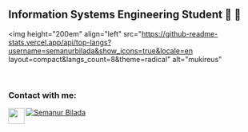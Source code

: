 ## Information Systems Engineering Student 🚀 🤖

<img
  height="200em"
  align="left"
  src="https://github-readme-stats.vercel.app/api/top-langs?username=semanurbilada&show_icons=true&locale=en layout=compact&langs_count=8&theme=radical"
  alt="mukireus"
>
<br/>

### Contact with me:
[![Semanur Bilada](https://img.shields.io/badge/LinkedIn-0077B5?style=for-the-badge&logo=linkedin&logoColor=white)](https://www.linkedin.com/in/semanur-bilada/)
[<img align="left" height="32" width="32" src="https://cdn.jsdelivr.net/npm/simple-icons@v4/icons/gmail.svg" />][gmail]

<br/>
<br/>

[linkedin]: https://www.linkedin.com/in/semanur-bilada/
[gmail]: mailto:semanurbilada@gmail.com
[vsCode]: https://code.visualstudio.com/
[git]: https://git-scm.com/
[github]: https://github.com/semanurbilada
[javascript]: https://www.javascript.com
[python]: https://www.python.org/
